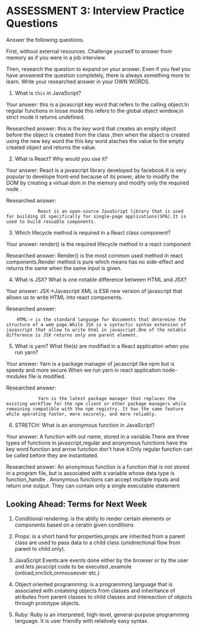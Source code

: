# ASSESSMENT 3: Interview Practice Questions

Answer the following questions.

First, without external resources. Challenge yourself to answer from memory as if you were in a job interview.

Then, research the question to expand on your answer. Even if you feel you have answered the question completely, there is always something more to learn. Write your researched answer in your OWN WORDS.


1. What is `this` in JavaScript?

  Your answer:
             this is a javascript key word that refers to the calling object.In regular functions in loose mode this refers to the global object window,in strict mode it returns undefined.

  Researched answer:
                  this is the key word that creates an empty object before the object is created from the class ,then  when the object is created  using the new key word the this key word ataches the value to the empty created object and returns the value.



2. What is React? Why would you use it?

  Your answer:
            React is a javascript library developed by facebook.It is very popular to develope front-end because of its power, able to modify the DOM by creating a virtual dom in the memory and modify only the required node .

  Researched answer:
                  
                React is an open-source JavaScript library that is used for building UI specifically for single-page applications(SPA).It is used to build resuable components.



3. Which lifecycle method is required in a React class component?

  Your answer:
             render() is the required lifecycle method in a react component

  Researched answer:
                  Render() is the most common used method in react components.Render method is pure which means has no side-effect and returns the same when the same input is given.



4. What is JSX? What is one notable difference between HTML and JSX?

  Your answer:
         JSX->Javascript XML is ES6 new version of javascript that allows us to write HTML into react components.

  Researched answer:
         
        HTML-> is the standard language for documents that determine the structure of a web page.While JSX is a syntactic syntax extension of javascript that allow to write html in javascript.One of the notable difference is JSX returns only one parent element.



5. What is yarn? What file(s) are modified in a React application when you run yarn?

  Your answer:
             Yarn is a package manager of jacascript like npm but is speedy and more secure.When we run yarn in react application node-modules file is modified.

  Researched answer:

                Yarn is the latest package manager that replaces the existing workflow for the npm client or other package managers while remaining compatible with the npm registry. It has the same feature while operating faster, more securely, and more reliably.



6. STRETCH: What is an anonymous function in JavaScript?

  Your answer:
          A function with out name, stored in a variable.There are three types of functions in javascript,regular and anonymous functions have the key word function and arrow function don't have it.Only regular function can be called before they are instantiated.

  Researched answer:
                  An anonymous function is a function that is not stored in a program file, but is associated with a variable whose data type is function_handle . Anonymous functions can accept multiple inputs and return one output. They can contain only a single executable statement


## Looking Ahead: Terms for Next Week

1. Conditional rendering:
                      is the ablity to render certain elements or components based on a ceratin given conditions

2. Props:
        is a short hand for properties,props are inherited from a parent class are used to pass data to a child class (unidirectional flow from parent to child only).

3. JavaScript Events:are events done either by the browser or by the user and lets javscript code to be executed ,examole (onload,onclick,onmouseover etc.)

4. Object oriented programming:
                          is a programming language that is associated with createing objects from classes and inheritance of atributes from parent classes to child classes and intereaction of objects through prototype objects.

5. Ruby:
       Ruby is an interpreted, high-level, general-purpose programming language. It is user friendly with relatively easy syntax.
